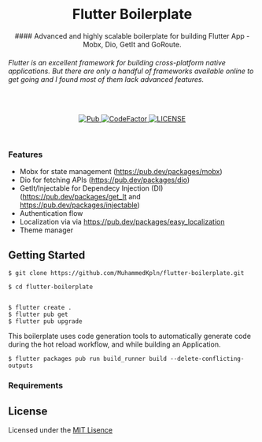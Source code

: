 <br>


<h1 align="center">Flutter Boilerplate</h1>

<p align="center">
   #### Advanced and highly scalable boilerplate for building Flutter App - Mobx, Dio, GetIt and GoRoute.

###### Flutter is an excellent framework for building cross-platform native applications. But there are only a handful of frameworks available online to get going and I found most of them lack advanced features.
</p>
<br>
<p align="center">
  <a href="https://pub.dev/packages/very_good_analysis">
    <img alt="Pub" src="https://img.shields.io/badge/style-very_good_analysis-B22C89.svg" />
  </a>
  <a href="https://www.codefactor.io/repository/github/muhammedkpln/flutter-boilerplate">
    <img alt="CodeFactor" src="https://www.codefactor.io/repository/github/muhammedkpln/flutter-boilerplate/badge" />
  </a>
  <a href="LICENSE">
    <img alt="LICENSE" src="https://img.shields.io/github/license/MuhammedKpln/flutter-boilerplate" />
  </a>
</p>


<br>

### Features
- Mobx for state management (https://pub.dev/packages/mobx)
- Dio for fetching APIs (https://pub.dev/packages/dio)
- GetIt/Injectable for Dependecy Injection (DI) (https://pub.dev/packages/get_It and https://pub.dev/packages/injectable)
- Authentication flow
- Localization via via https://pub.dev/packages/easy_localization
- Theme manager



## Getting Started

```shell
$ git clone https://github.com/MuhammedKpln/flutter-boilerplate.git

$ cd flutter-boilerplate
```

```shell

$ flutter create .
$ flutter pub get
$ flutter pub upgrade
```

This boilerplate uses code generation tools to automatically generate code during the hot reload workflow, and while building an Application. 

```shell
$ flutter packages pub run build_runner build --delete-conflicting-outputs
```





### Requirements


## License

Licensed under the [MIT Lisence](LICENSE)

